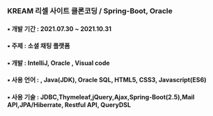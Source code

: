 ### KREAM 리셀 사이트 클론코딩 / Spring-Boot, Oracle
#### ▪ 개발 기간 : 2021.07.30 ~ 2021.10.31
#### ▪ 주제 : 소셜 채팅 플랫폼
#### ▪ 개발 : IntelliJ, Oracle , Visual code
#### ▪ 사용 언어 : , Java(JDK), Oracle SQL, HTML5, CSS3, Javascript(ES6)
#### ▪ 사용 기술 : JDBC,Thymeleaf,jQuery,Ajax,Spring-Boot(2.5),Mail API,JPA/Hiberrate, Restful API, QueryDSL
